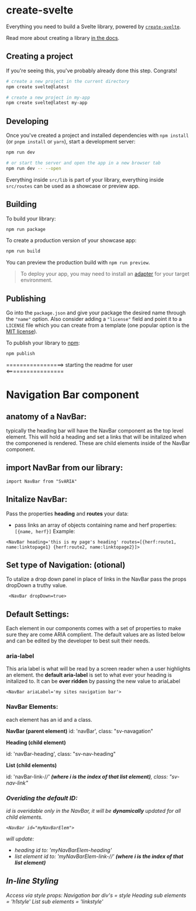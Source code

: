 # create-svelte

Everything you need to build a Svelte library, powered by [`create-svelte`](https://github.com/sveltejs/kit/tree/main/packages/create-svelte).

Read more about creating a library [in the docs](https://kit.svelte.dev/docs/packaging).

## Creating a project

If you're seeing this, you've probably already done this step. Congrats!

```bash
# create a new project in the current directory
npm create svelte@latest

# create a new project in my-app
npm create svelte@latest my-app
```

## Developing

Once you've created a project and installed dependencies with `npm install` (or `pnpm install` or `yarn`), start a development server:

```bash
npm run dev

# or start the server and open the app in a new browser tab
npm run dev -- --open
```

Everything inside `src/lib` is part of your library, everything inside `src/routes` can be used as a showcase or preview app.

## Building

To build your library:

```bash
npm run package
```

To create a production version of your showcase app:

```bash
npm run build
```

You can preview the production build with `npm run preview`.

> To deploy your app, you may need to install an [adapter](https://kit.svelte.dev/docs/adapters) for your target environment.

## Publishing

Go into the `package.json` and give your package the desired name through the `"name"` option. Also consider adding a `"license"` field and point it to a `LICENSE` file which you can create from a template (one popular option is the [MIT license](https://opensource.org/license/mit/)).

To publish your library to [npm](https://www.npmjs.com):

```bash
npm publish
```

=================> starting the readme for user <=================

# Navigation Bar component

## anatomy of a NavBar:

typically the heading bar will have the NavBar component as the top level element.
This will hold a heading and set a links that will be initalized when the componened is rendered. These are child elements inside of the NavBar component.

## import NavBar from our library:

```
import NavBar from "SvARIA"
```

## Initalize NavBar:

Pass the properties **heading** and **routes** your data:

- pass links an array of objects containing name and herf properties:
  `[{name, herf}]`
  Example:

```
<NavBar heading='this is my page's heading' routes=[{herf:route1, name:linktopage1} {herf:route2, name:linktopage2}]>
```

## Set type of Navigation: (otional)

To utalize a drop down panel in place of links in the NavBar pass the props dropDown a truthy value.

```
 <NavBar dropDown=true>
```

## Default Settings:

Each element in our components comes with a set of properties to make sure they are come ARIA complient. The default values are as listed below and can be edited by the developer to best suit their needs.

### aria-label

This aria label is what will be read by a screen reader when a user highlights an element.
the **default aria-label** is set to what ever your heading is initalized to.
It can be **over ridden** by passing the new value to ariaLabel

```
<NavBar ariaLabel='my sites navigation bar'>
```

### NavBar Elements:

each element has an id and a class.

**NavBar (parent element)**
id: 'navBar',
class: "sv-navagation"

**Heading (child element)**

id: 'navBar-heading',
class: "sv-nav-heading"

**List (child elements)**

id: 'navBar-link-/<i>/' **(where i is the index of that list element)**,
class: "sv-nav-link"

### Overiding the default ID:

id is overidable only in the NavBar, it will be **dynamically** updated for all child elements.

```
<NavBar id="myNavBarElem">
```

will update:

- heading id to: 'myNavBarElem-heading'
- list element id to: 'myNavBarElem-link-/<i>/' **(where i is the index of that list element)**

## In-line Styling

Access via style props:
Navigation bar div's = style
Heading sub elements = 'h1style'
List sub elements = 'linkstyle'
